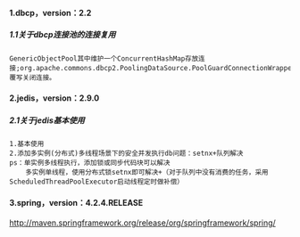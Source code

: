 #### 1.dbcp，version：2.2
##### 1.1关于dbcp连接池的连接复用
    GenericObjectPool其中维护一个ConcurrentHashMap存放连接;org.apache.commons.dbcp2.PoolingDataSource.PoolGuardConnectionWrapper.close()
    覆写关闭连接。
    
#### 2.jedis，version：2.9.0
##### 2.1关于jedis基本使用
    1.基本使用
    2.添加多实例(分布式)多线程场景下的安全并发执行db问题：setnx+队列解决
    ps：单实例多线程执行，添加锁或同步代码块可以解决
        多实例单线程，使用分布式锁setnx即可解决+（对于队列中没有消费的任务，采用ScheduledThreadPoolExecutor启动线程定时做补偿）
        
#### 3.spring，version：4.2.4.RELEASE
http://maven.springframework.org/release/org/springframework/spring/



